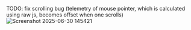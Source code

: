 TODO: fix scrolling bug (telemetry of mouse pointer, which is calculated using raw js, becomes offset when one scrolls)
![Screenshot 2025-06-30 145421](https://github.com/user-attachments/assets/1c57ec30-3301-43e2-b4f3-e685850977ec)

